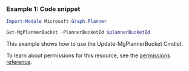 ### Example 1: Code snippet

```powershellImport-Module Microsoft.Graph.Planner

Get-MgPlannerBucket -PlannerBucketId $plannerBucketId
```
This example shows how to use the Update-MgPlannerBucket Cmdlet.
To learn about permissions for this resource, see the [permissions reference](/graph/permissions-reference).

